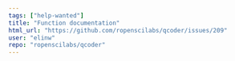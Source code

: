```yaml
---
tags: ["help-wanted"]
title: "Function documentation"
html_url: "https://github.com/ropenscilabs/qcoder/issues/209"
user: "elinw"
repo: "ropenscilabs/qcoder"
---
```


